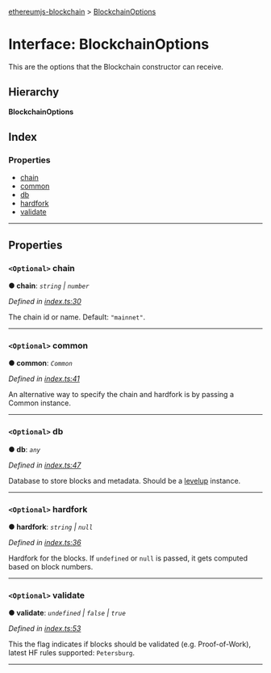 [ethereumjs-blockchain](../README.md) > [BlockchainOptions](../interfaces/blockchainoptions.md)

# Interface: BlockchainOptions

This are the options that the Blockchain constructor can receive.

## Hierarchy

**BlockchainOptions**

## Index

### Properties

- [chain](blockchainoptions.md#chain)
- [common](blockchainoptions.md#common)
- [db](blockchainoptions.md#db)
- [hardfork](blockchainoptions.md#hardfork)
- [validate](blockchainoptions.md#validate)

---

## Properties

<a id="chain"></a>

### `<Optional>` chain

**● chain**: _`string` \| `number`_

_Defined in [index.ts:30](https://github.com/ethereumjs/ethereumjs-blockchain/blob/8190375/src/index.ts#L30)_

The chain id or name. Default: `"mainnet"`.

---

<a id="common"></a>

### `<Optional>` common

**● common**: _`Common`_

_Defined in [index.ts:41](https://github.com/ethereumjs/ethereumjs-blockchain/blob/8190375/src/index.ts#L41)_

An alternative way to specify the chain and hardfork is by passing a Common instance.

---

<a id="db"></a>

### `<Optional>` db

**● db**: _`any`_

_Defined in [index.ts:47](https://github.com/ethereumjs/ethereumjs-blockchain/blob/8190375/src/index.ts#L47)_

Database to store blocks and metadata. Should be a [levelup](https://github.com/rvagg/node-levelup) instance.

---

<a id="hardfork"></a>

### `<Optional>` hardfork

**● hardfork**: _`string` \| `null`_

_Defined in [index.ts:36](https://github.com/ethereumjs/ethereumjs-blockchain/blob/8190375/src/index.ts#L36)_

Hardfork for the blocks. If `undefined` or `null` is passed, it gets computed based on block numbers.

---

<a id="validate"></a>

### `<Optional>` validate

**● validate**: _`undefined` \| `false` \| `true`_

_Defined in [index.ts:53](https://github.com/ethereumjs/ethereumjs-blockchain/blob/8190375/src/index.ts#L53)_

This the flag indicates if blocks should be validated (e.g. Proof-of-Work), latest HF rules supported: `Petersburg`.

---
